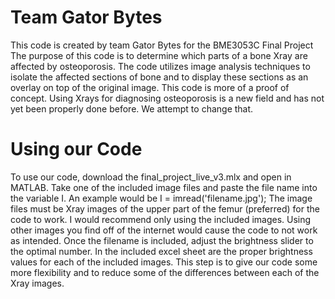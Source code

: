 # Team Gator Bytes
This code is created by team Gator Bytes for the BME3053C Final Project
The purpose of this code is to determine which parts of a bone Xray are affected by osteoporosis. The code utilizes image analysis techniques to isolate the affected sections
of bone and to display these sections as an overlay on top of the original image. This code is more of a proof of concept. Using Xrays for diagnosing osteoporosis is a new field
and has not yet been properly done before. We attempt to change that. 


# Using our Code
To use our code, download the final_project_live_v3.mlx and open in MATLAB. Take one of the included image files and paste the file name into the variable I. 
An example would be I = imread('filename.jpg');
The image files must be Xray images of the upper part of the femur (preferred) for the code to work. 
I would recommend only using the included images. Using other images you find off of the internet would cause
the code to not work as intended. Once the filename is included, adjust the brightness slider to the optimal number. 
In the included excel sheet are the proper brightness values for each of the included images. This step is to give our code
some more flexibility and to reduce some of the differences between each of the Xray images. 
